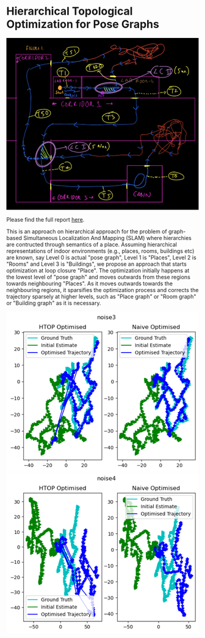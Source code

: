# Hierarchical Topological Optimization for Pose Graphs


![draft teaser](htop.png)

Please find the full report [here](https://saishubodh.notion.site/Hierarchical-Topological-Optimization-Project-Report-493210c7b9b543d2af89252585fd159d?pvs=4).

This is an approach on hierarchical approach for the problem of graph-based Simultaneous Localization And Mapping (SLAM) where hierarchies are contructed through semantics of a place. Assuming hierarchical representations of indoor environments (e.g., places, rooms, buildings etc) are known, say Level 0 is actual "pose graph", Level 1 is "Places", Level 2 is "Rooms" and Level 3 is "Buildings", we propose an approach that starts optimization at loop closure "Place". The optimization initially happens at the lowest level of "pose graph" and moves outwards from these regions towards neighbouring "Places". As it moves outwards towards the neighbouring regions, it sparsifies the optimization process and corrects the trajectory sparsely at higher levels, such as "Place graph" or "Room graph" or "Building graph" as it is necessary.

![result1](noise3.png)
![result2](noise4.png)
